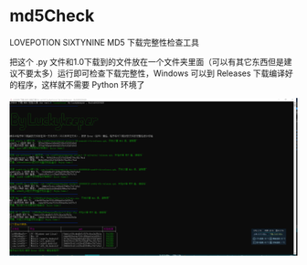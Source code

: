 # md5Check
LOVEPOTION SIXTYNINE MD5 下载完整性检查工具

把这个 .py 文件和1.0下载到的文件放在一个文件夹里面（可以有其它东西但是建议不要太多）运行即可检查下载完整性，Windows 可以到 Releases 下载编译好的程序，这样就不需要 Python 环境了

![running](./images/running.png)
